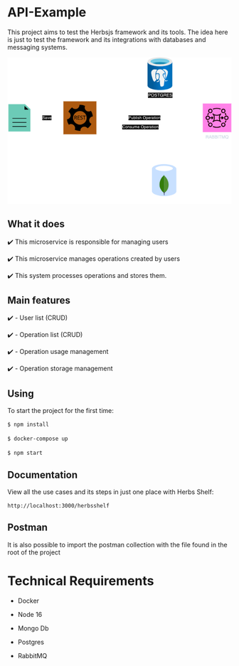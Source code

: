 # API-Example

This project aims to test the Herbsjs framework and its tools.
The idea here is just to test the framework and its integrations with databases and messaging systems.

![Alt text](draw.png?raw=true "Draw")

## What it does


✔️ This microservice is responsible for managing users

✔️ This microservice manages operations created by users

✔️ This system processes operations and stores them.

## Main features


✔️ - User list (CRUD)

✔️ - Operation list (CRUD)

✔️ - Operation usage management

✔️ - Operation storage management

## Using

To start the project for the first time:

```
$ npm install 

$ docker-compose up

$ npm start
```

## Documentation

View all the use cases and its steps in just one place with Herbs Shelf:

```
http://localhost:3000/herbsshelf
```

## Postman

It is also possible to import the postman collection with the file found in the root of the project

# Technical Requirements

- Docker

- Node 16

- Mongo Db

- Postgres

- RabbitMQ


